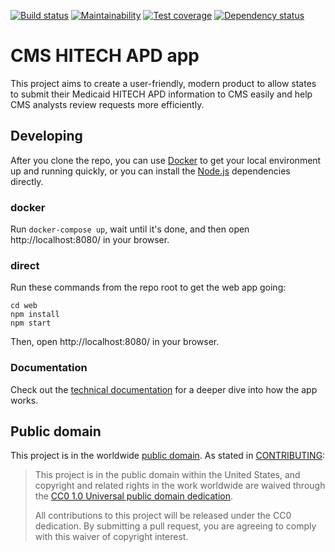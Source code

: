 [![Build status](https://img.shields.io/circleci/project/github/18F/cms-hitech-apd.svg)](https://circleci.com/gh/18F/cms-hitech-apd)
[![Maintainability](https://img.shields.io/codeclimate/maintainability/18F/cms-hitech-apd.svg)](https://codeclimate.com/github/18F/cms-hitech-apd/maintainability)
[![Test coverage](https://img.shields.io/codecov/c/github/18F/cms-hitech-apd.svg)](https://codecov.io/gh/18F/cms-hitech-apd)
[![Dependency status](https://img.shields.io/gemnasium/18F/cms-hitech-apd.svg)](https://gemnasium.com/github.com/18F/cms-hitech-apd)

# CMS HITECH APD app

This project aims to create a user-friendly, modern product to allow states to
submit their Medicaid HITECH APD information to CMS easily and help CMS
analysts review requests more efficiently.

## Developing

After you clone the repo, you can use [Docker](https://www.docker.com/) to get your local environment
up and running quickly, or you can install the [Node.js](https://nodejs.org) dependencies directly.

### docker

Run `docker-compose up`, wait until it's done, and then open http://localhost:8080/ in your browser.

### direct

Run these commands from the repo root to get the web app going:

```
cd web
npm install
npm start
```

Then, open http://localhost:8080/ in your browser.

### Documentation

Check out the [technical documentation](docs/index.md) for a deeper dive into how the app
works.

## Public domain

This project is in the worldwide [public domain](LICENSE.md). As stated in [CONTRIBUTING](CONTRIBUTING.md):

> This project is in the public domain within   the United States, and copyright and related rights in the work worldwide are waived through the [CC0 1.0 Universal public domain dedication](https://creativecommons.org/publicdomain/zero/1.0/).
>
> All contributions to this project will be released under the CC0 dedication. By submitting a pull request, you are agreeing to comply with this waiver of copyright interest.

